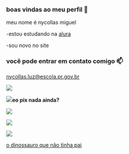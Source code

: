 ### boas vindas ao meu perfil 🤍

meu nome é nycollas miguel

-estou estudando na [alura](https://www.com.br)

-sou novo no site 


### você pode entrar em contato comigo 📫

nycollas.luz@escola.pr.gov.br

![](https://media.tenor.com/3W8GBKL_fsEAAAAC/equestrian-horse.gif)

![](https://media.tenor.com/I078rz8XaEYAAAAd/criminal-offense-side-eye-side-eye.gif)**eo pix nada ainda?**

![](https://media.tenor.com/IKo-c45o9XUAAAAC/horror-gif.gif)

![](https://media.tenor.com/S8CAKrLDMBcAAAAC/simba-lion-king-simba.gif)

![](https://media.tenor.com/LaqeWOHvL2UAAAAC/kastike-kastikepussukka.gif)

[o dinossauro que não tinha pai](https://youtube.com/shorts/QsR_xe0z3bM?si=QCLbOA5XrSgNF4jx)

